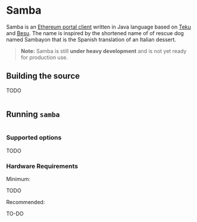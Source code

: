 # Samba


Samba is an [Ethereum portal client](https://github.com/ethereum/portal-network-specs) written in Java language based
on [Teku](https://github.com/Consensys/teku) and [Besu](https://github.com/hyperledger/besu).
The name is inspired by the shortened name of of rescue dog named Sambayon that is the Spanish translation of an Italian dessert.

> **Note:** Samba is still **under heavy development** and is not yet ready for production use.

## Building the source

TODO

```shell

```

## Running `samba`



```shell

```

### Supported options

TODO

### Hardware Requirements

Minimum:

TODO

Recommended:

TO-DO
